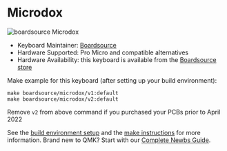 # Microdox

![boardsource Microdox](https://i.imgur.com/AliShkvl.jpg)

* Keyboard Maintainer: [Boardsource](https://github.com/daysgobye) 
* Hardware Supported: Pro Micro and compatible alternatives
* Hardware Availability: this keyboard is available from the [Boardsource store](https://boardsource.xyz/store/5f2e7e4a2902de7151494f92)

Make example for this keyboard (after setting up your build environment):

    make boardsource/microdox/v1:default
    make boardsource/microdox/v2:default

Remove `v2` from above command if you purchased your PCBs prior to April 2022

See the [build environment setup](https://docs.qmk.fm/#/getting_started_build_tools) and the [make instructions](https://docs.qmk.fm/#/getting_started_make_guide) for more information. Brand new to QMK? Start with our [Complete Newbs Guide](https://docs.qmk.fm/#/newbs).

